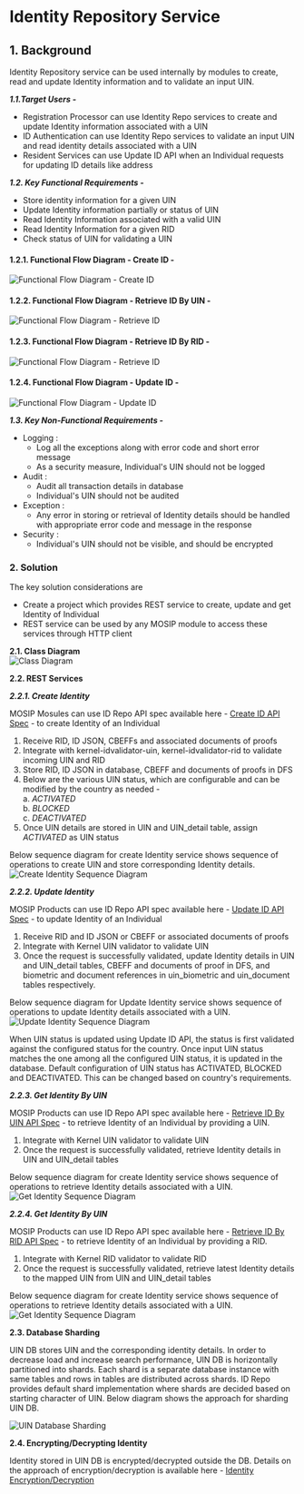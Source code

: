 # Identity Repository Service

## 1. Background       


Identity Repository service can be used internally by modules to create, read and update Identity information and to validate an input UIN. 



***1.1.Target Users -***  
- Registration Processor can use Identity Repo services to create and update Identity information associated with a UIN   
- ID Authentication can use Identity Repo services to validate an input UIN and read identity details associated with a UIN   
- Resident Services can use Update ID API when an Individual requests for updating ID details like address   

***1.2. Key Functional Requirements -***   
-	Store identity information for a given UIN
-	Update Identity information partially or status of UIN
-	Read Identity Information associated with a valid UIN
-	Read Identity Information for a given RID
-	Check status of UIN for validating a UIN    

#### 1.2.1. Functional Flow Diagram - Create ID - 
![Functional Flow Diagram - Create ID](_images/idrepo-createid-fd.PNG)      

#### 1.2.2. Functional Flow Diagram - Retrieve ID By UIN - 
![Functional Flow Diagram - Retrieve ID](_images/idrepo-getidentitybyuin-fd.PNG) 

#### 1.2.3. Functional Flow Diagram - Retrieve ID By RID - 
![Functional Flow Diagram - Retrieve ID](_images/idrepo-getidentitybyrid-fd.PNG) 

#### 1.2.4. Functional Flow Diagram - Update ID - 
![Functional Flow Diagram - Update ID](_images/idrepo-updateid-fd.PNG) 


***1.3. Key Non-Functional Requirements -***   

-	Logging :
	-	Log all the exceptions along with error code and short error message
	-	As a security measure, Individual's UIN should not be logged
-	Audit :
	-	Audit all transaction details in database
	-	Individual's UIN should not be audited     
-	Exception :
	-	Any error in storing or retrieval of Identity details should be handled with appropriate error code and message in the response  
-	Security :    
	-	Individual's UIN should not be visible, and should be encrypted

### 2.	Solution    


The key solution considerations are   
- Create a project which provides REST service to create, update and get Identity of Individual         
- REST service can be used by any MOSIP module to access these services through HTTP client         


**2.1.	Class Diagram**   
![Class Diagram](_images/idrepo-cd.PNG)   


**2.2.	REST Services**   


***2.2.1.	Create Identity***     

MOSIP Mosules can use ID Repo API spec available here - [Create ID API Spec](https://github.com/mosip/mosip/wiki/ID-Repository-API#create-id) - to create Identity of an Individual    

1. 	Receive RID, ID JSON, CBEFFs and associated documents of proofs
2. 	Integrate with kernel-idvalidator-uin, kernel-idvalidator-rid to validate incoming UIN and RID
3.	Store RID, ID JSON in database, CBEFF and documents of proofs in DFS
4. 	Below are the various UIN status, which are configurable and can be modified by the country as needed -       
a.	_ACTIVATED_   
b.	_BLOCKED_   
c.	_DEACTIVATED_   
5. 	Once UIN details are stored in UIN and UIN_detail table, assign _ACTIVATED_ as UIN status   

Below sequence diagram for create Identity service shows sequence of operations to create UIN and store corresponding Identity details.   
![Create Identity Sequence Diagram](_images/idrepo-createid-sd.PNG)      



***2.2.2.	Update Identity***   

MOSIP Products can use ID Repo API spec available here - [Update ID API Spec](https://github.com/mosip/mosip/wiki/ID-Repository-API#update-id) - to update Identity of an Individual    
1. 	Receive RID and ID JSON or CBEFF or associated documents of proofs
2.	Integrate with Kernel UIN validator to validate UIN     
3.	Once the request is successfully validated, update Identity details in UIN and UIN_detail tables, CBEFF and documents of proof in DFS, and biometric and document references in uin_biometric and uin_document tables respectively.   
 
Below sequence diagram for Update Identity service shows sequence of operations to update Identity details associated with a UIN.   
![Update Identity Sequence Diagram](_images/idrepo-updateid-sd.PNG)   

When UIN status is updated using Update ID API, the status is first validated against the configured status for the country. Once input UIN status matches the one among all the configured UIN status, it is updated in the database. 
Default configuration of UIN status has ACTIVATED, BLOCKED and DEACTIVATED. This can be changed based on country's requirements.       


***2.2.3.	Get Identity By UIN***   

MOSIP Products can use ID Repo API spec available here - [Retrieve ID By UIN API Spec](https://github.com/mosip/mosip/wiki/ID-Repository-API#read-id-by-uin) - to retrieve Identity of an Individual by providing a UIN.    
1. 	Integrate with Kernel UIN validator to validate UIN     
2.	Once the request is successfully validated, retrieve Identity details in UIN and UIN_detail tables   


Below sequence diagram for create Identity service shows sequence of operations to retrieve Identity details associated with a UIN.   
![Get Identity Sequence Diagram](_images/idrepo-getIdentitybyuin-sd.PNG)    

***2.2.4.	Get Identity By UIN***   

MOSIP Products can use ID Repo API spec available here - [Retrieve ID By RID API Spec](https://github.com/mosip/mosip/wiki/ID-Repository-API#read-id-by-rid) - to retrieve Identity of an Individual by providing a RID.    
1. 	Integrate with Kernel RID validator to validate RID     
2.	Once the request is successfully validated, retrieve latest Identity details to the mapped UIN from UIN and UIN_detail tables   


Below sequence diagram for create Identity service shows sequence of operations to retrieve Identity details associated with a UIN.   
![Get Identity Sequence Diagram](_images/idrepo-getidentitybyrid-sd.PNG)    


**2.3.	Database Sharding**    

UIN DB stores UIN and the corresponding identity details. In order to decrease load and increase search performance, UIN DB is horizontally partitioned into shards. Each shard is a separate database instance with same tables and rows in tables are distributed across shards.
ID Repo provides default shard implementation where shards are decided based on starting character of UIN. Below diagram shows the approach for sharding UIN DB.

![UIN Database Sharding](_images/idrepo-databasesharding.png)   


**2.4.	Encrypting/Decrypting Identity**    

Identity stored in UIN DB is encrypted/decrypted outside the DB. Details on the approach of encryption/decryption is available here - [Identity Encryption/Decryption](https://github.com/mosip/mosip/wiki/Security#database-encryption)
